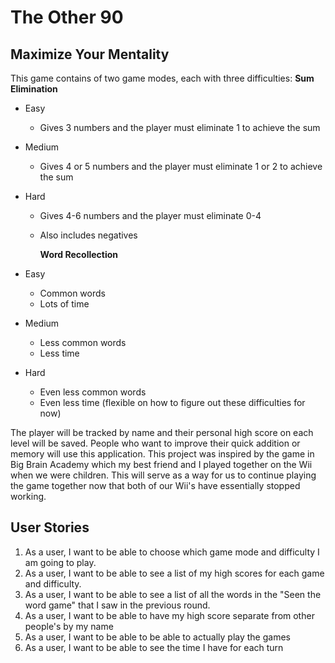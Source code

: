 # The Other 90

## Maximize Your Mentality

This game contains of two game modes, each with three difficulties:
**Sum Elimination**

- Easy
    - Gives 3 numbers and the player must eliminate 1 to achieve the sum
- Medium
    - Gives 4 or 5 numbers and the player must eliminate 1 or 2 to achieve the sum
- Hard
    - Gives 4-6 numbers and the player must eliminate 0-4
    - Also includes negatives

      **Word Recollection**

- Easy
    - Common words
    - Lots of time
- Medium
    - Less common words
    - Less time
- Hard
    - Even less common words
    - Even less time
      (flexible on how to figure out these difficulties for now)

The player will be tracked by name and their personal high score on each level will be saved.
People who want to improve their quick addition or memory will use this application.
This project was inspired by the game in Big Brain Academy which my best friend and I played together on the Wii when
we were children. This will serve as a way for us to continue playing the game together now that both of our Wii's have
essentially stopped working.

## User Stories

1. As a user, I want to be able to choose which game mode and difficulty I am going to play.
2. As a user, I want to be able to see a list of my high scores for each game and difficulty.
3. As a user, I want to be able to see a list of all the words in the "Seen the word game" that I saw in the previous
   round.
4. As a user, I want to be able to have my high score separate from other people's by my name
5. As a user, I want to be able to be able to actually play the games
6. As a user, I want to be able to see the time I have for each turn


